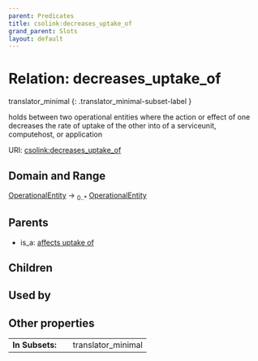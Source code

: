 ```yaml
---
parent: Predicates
title: csolink:decreases_uptake_of
grand_parent: Slots
layout: default
---
```


# Relation: decreases_uptake_of

translator_minimal
{: .translator_minimal-subset-label }


holds between two operational entities where the action or effect of one decreases the rate of uptake of the other into of a serviceunit, computehost, or application

URI: [csolink:decreases_uptake_of](https://w3id.org/csolink/vocab/decreases_uptake_of)

## Domain and Range

[OperationalEntity](OperationalEntity.md) ->  <sub>0..*</sub> [OperationalEntity](OperationalEntity.md)

## Parents

 *  is_a: [affects uptake of](affects_uptake_of.md)

## Children


## Used by


## Other properties

|  |  |  |
| --- | --- | --- |
| **In Subsets:** | | translator_minimal |


